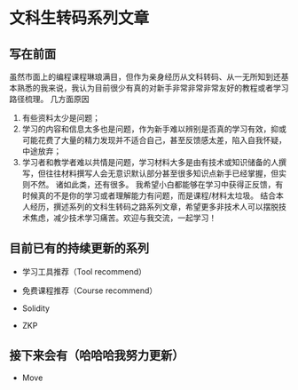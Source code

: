 # 文科生转码系列文章

## 写在前面
虽然市面上的编程课程琳琅满目，但作为亲身经历从文科转码、从一无所知到还基本熟悉的我来说，我认为目前很少有真的对新手非常非常非常友好的教程或者学习路径梳理。
几方面原因
1. 有些资料太少是问题；
2. 学习的内容和信息太多也是问题，作为新手难以辨别是否真的学习有效，抑或可能花费了大量的精力发现并不适合自己，甚至反馈感太差，陷入自我怀疑，中途放弃；
3. 学习者和教学者难以共情是问题，学习材料大多是由有技术或知识储备的人撰写，但往往材料撰写人会无意识默认部分甚至很多知识点新手已经掌握，但实则不然。
诸如此类，还有很多。
我希望小白都能够在学习中获得正反馈，有时候真的不是你的学习或者理解能力有问题，而是课程/材料太垃圾。
结合本人经历，撰述系列的文科生转码之路系列文章，希望更多非技术人可以摆脱技术焦虑，减少技术学习痛苦。欢迎与我交流，一起学习！

## 目前已有的持续更新的系列 
- 学习工具推荐（Tool recommend）
- 免费课程推荐（Course recommend）

- Solidity
- ZKP

## 接下来会有（哈哈哈我努力更新）
- Move


